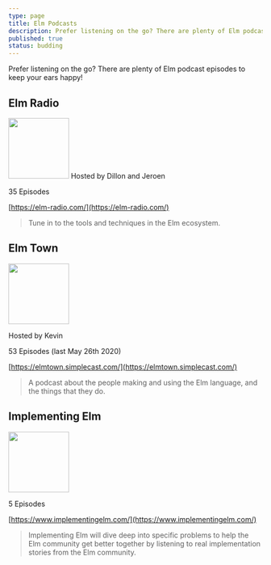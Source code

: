 ```yaml
---
type: page
title: Elm Podcasts
description: Prefer listening on the go? There are plenty of Elm podcast episodes to keep your ears happy!
published: true
status: budding
---
```


Prefer listening on the go? There are plenty of Elm podcast episodes to keep your ears happy!


## Elm Radio

<rowToColumnWhenSmall>
  <img src="/images/logos/elm-radio.png" bg="#002329" width="120" />

  <column>
  Hosted by Dillon and Jeroen

  35 Episodes

  [https://elm-radio.com/](https://elm-radio.com/)
  </column>
</rowToColumnWhenSmall>

> Tune in to the tools and techniques in the Elm ecosystem.


## Elm Town

<rowToColumnWhenSmall>
  <img src="/images/logos/elm-town.jpg" bg="#24222D" width="120" />

  <column>

  Hosted by Kevin

  53 Episodes (last May 26th 2020)

  [https://elmtown.simplecast.com/](https://elmtown.simplecast.com/)

  </column>
</rowToColumnWhenSmall>

> A podcast about the people making and using the Elm language, and the things that they do.


## Implementing Elm


<rowToColumnWhenSmall>
  <img src="/images/logos/implementing-elm.png" bg="#0B1317" width="120" />

  <column>

  5 Episodes

  [https://www.implementingelm.com/](https://www.implementingelm.com/)

  </column>
</rowToColumnWhenSmall>

> Implementing Elm will dive deep into specific problems to help the Elm community get better together by listening to real implementation stories from the Elm community.
